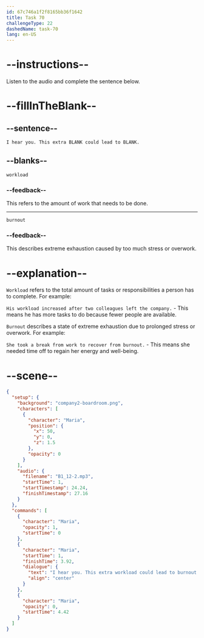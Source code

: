 ```yaml
---
id: 67c746a1f2f8165bb36f1642
title: Task 70
challengeType: 22
dashedName: task-70
lang: en-US
---
```


<!-- (Audio) Maria: I hear you. This extra workload could lead to burnout. -->

# --instructions--

Listen to the audio and complete the sentence below.  

# --fillInTheBlank--

## --sentence--

`I hear you. This extra BLANK could lead to BLANK.`  

## --blanks--

`workload`  

### --feedback--

This refers to the amount of work that needs to be done.  

---  

`burnout`  

### --feedback--

This describes extreme exhaustion caused by too much stress or overwork.

# --explanation--

`Workload` refers to the total amount of tasks or responsibilities a person has to complete. For example:

`His workload increased after two colleagues left the company.` - This means he has more tasks to do because fewer people are available.  

`Burnout` describes a state of extreme exhaustion due to prolonged stress or overwork. For example:

`She took a break from work to recover from burnout.` - This means she needed time off to regain her energy and well-being.  

# --scene--

```json
{
  "setup": {
    "background": "company2-boardroom.png",
    "characters": [
      {
        "character": "Maria",
        "position": {
          "x": 50,
          "y": 0,
          "z": 1.5
        },
        "opacity": 0
      }
    ],
    "audio": {
      "filename": "B1_12-2.mp3",
      "startTime": 1,
      "startTimestamp": 24.24,
      "finishTimestamp": 27.16
    }
  },
  "commands": [
    {
      "character": "Maria",
      "opacity": 1,
      "startTime": 0
    },
    {
      "character": "Maria",
      "startTime": 1,
      "finishTime": 3.92,
      "dialogue": {
        "text": "I hear you. This extra workload could lead to burnout.",
        "align": "center"
      }
    },
    {
      "character": "Maria",
      "opacity": 0,
      "startTime": 4.42
    }
  ]
}
```
